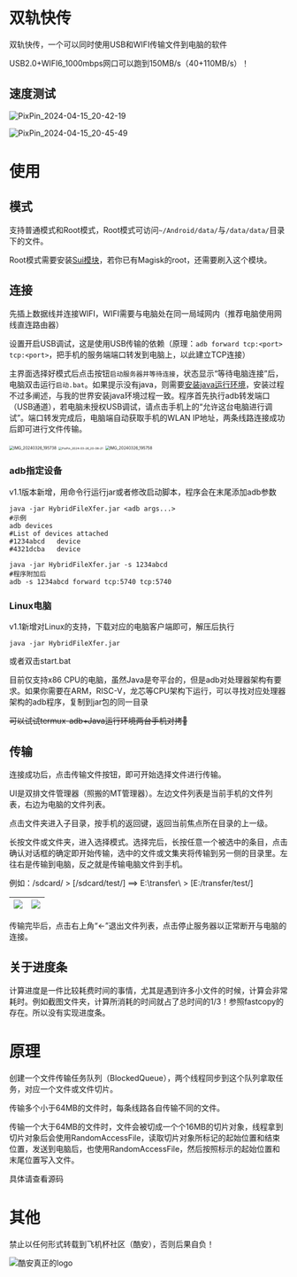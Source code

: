 # 双轨快传
双轨快传，一个可以同时使用USB和WIFI传输文件到电脑的软件

USB2.0+WIFI6_1000mbps网口可以跑到150MB/s（40+110MB/s）！

## 速度测试

![PixPin_2024-04-15_20-42-19](PixPin_2024-04-15_20-42-19.png)

![PixPin_2024-04-15_20-45-49](PixPin_2024-04-15_20-45-49.png)



# 使用

## 模式

支持普通模式和Root模式，Root模式可访问`~/Android/data/`与`/data/data/`目录下的文件。

Root模式需要安装[Sui模块](https://github.com/RikkaApps/Sui/releases)，若你已有Magisk的root，还需要刷入这个模块。

## 连接

先插上数据线并连接WIFI，WIFI需要与电脑处在同一局域网内（推荐电脑使用网线直连路由器）

设置开启USB调试，这是使用USB传输的依赖（原理：`adb forward tcp:<port> tcp:<port>`，把手机的服务端端口转发到电脑上，以此建立TCP连接）

主界面选择好模式后点击按钮`启动服务器并等待连接`，状态显示“等待电脑连接”后，电脑双击运行`启动.bat`。如果提示没有java，则需要[安装java运行环境](https://www.oracle.com/java/technologies/javase/jdk17-archive-downloads.html)，安装过程不过多阐述，与我的世界安装java环境过程一致。程序首先执行adb转发端口（USB通道），若电脑未授权USB调试，请点击手机上的“允许这台电脑进行调试”。端口转发完成后，电脑端自动获取手机的WLAN IP地址，两条线路连接成功后即可进行文件传输。

<img src="IMG_20240326_195738.jpg" alt="IMG_20240326_195738" style="zoom:50%;" />



<img src="PixPin_2024-03-26_20-08-21.png" alt="PixPin_2024-03-26_20-08-21" style="zoom:38%;" />



<img src="IMG_20240326_195758.jpg" alt="IMG_20240326_195758" style="zoom:50%;" />

### adb指定设备

v1.1版本新增，用命令行运行jar或者修改启动脚本，程序会在末尾添加adb参数

```shell
java -jar HybridFileXfer.jar <adb args...>
#示例
adb devices
#List of devices attached
#1234abcd	device
#4321dcba	device

java -jar HybridFileXfer.jar -s 1234abcd 
#程序附加后
adb -s 1234abcd forward tcp:5740 tcp:5740
```

### Linux电脑

v1.1新增对Linux的支持，下载对应的电脑客户端即可，解压后执行

```shell
java -jar HybridFileXfer.jar
```

或者双击start.bat

目前仅支持x86 CPU的电脑，虽然Java是夸平台的，但是adb对处理器架构有要求。如果你需要在ARM，RISC-V，龙芯等CPU架构下运行，可以寻找对应处理器架构的adb程序，复制到jar包的同一目录

~~可以试试termux-adb+Java运行环境两台手机对拷🤣~~

## 传输

连接成功后，点击传输文件按钮，即可开始选择文件进行传输。

UI是双排文件管理器（照搬的MT管理器）。左边文件列表是当前手机的文件列表，右边为电脑的文件列表。

点击文件夹进入子目录，按手机的返回键，返回当前焦点所在目录的上一级。

长按文件或文件夹，进入选择模式。选择完后，长按任意一个被选中的条目，点击确认对话框的确定即开始传输，选中的文件或文集夹将传输到另一侧的目录里。左往右是传输到电脑，反之就是传输电脑文件到手机。

例如：/sdcard/ > [/sdcard/test/] ==> E:\\transfer\\ > [E:/transfer/test/]

| ![](Screenshot_2024-03-26-21-11-17-731_com.mxtech.videoplayer.pro.jpg) | ![](Screenshot_2024-03-26-18-48-58-368_com.mxtech.videoplayer.pro.jpg) |
| ------------------------------------------------------------ | ------------------------------------------------------------ |

传输完毕后，点击右上角“←”退出文件列表，点击停止服务器以正常断开与电脑的连接。

## 关于进度条

计算进度是一件比较耗费时间的事情，尤其是遇到许多小文件的时候，计算会非常耗时。例如截图文件夹，计算所消耗的时间就占了总时间的1/3！参照fastcopy的存在。所以没有实现进度条。

# 原理

创建一个文件传输任务队列（BlockedQueue），两个线程同步到这个队列拿取任务，对应一个文件或文件切片。

传输多个小于64MB的文件时，每条线路各自传输不同的文件。

传输一个大于64MB的文件时，文件会被切成一个个16MB的切片对象，线程拿到切片对象后会使用RandomAccessFile，读取切片对象所标记的起始位置和结束位置，发送到电脑后，也使用RandomAccessFile，然后按照标示的起始位置和末尾位置写入文件。

具体请查看源码



# 其他

禁止以任何形式转载到飞机杯社区（酷安），否则后果自负！

![酷安真正的logo](飞机杯社区（迫真）.svg)